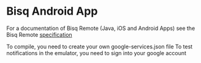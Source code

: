 # Bisq Android App

For a documentation of Bisq Remote (Java, iOS and Android Apps) see the Bisq Remote [specification](https://github.com.joachimneumann.bisqremote/wiki/Specification)

To compile, you need to create your own google-services.json file
To test notifications in the emulator, you need to sign into your google account
